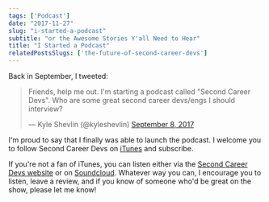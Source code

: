 ```yaml
---
tags: ['Podcast']
date: "2017-11-27"
slug: "i-started-a-podcast"
subtitle: "or the Awesome Stories Y'all Need to Hear"
title: "I Started a Podcast"
relatedPostsSlugs: ['the-future-of-second-career-devs']
---
```


Back in September, I tweeted:

<blockquote class="twitter-tweet" data-lang="en"><p lang="en" dir="ltr">Friends, help me out. I'm starting a podcast called "Second Career Devs". Who are some great second career devs/engs I should interview?</p>— Kyle Shevlin (@kyleshevlin) <a href="https://twitter.com/kyleshevlin/status/906201169495605248?ref_src=twsrc%5Etfw">September 8, 2017</a></blockquote>

<script async src="https://platform.twitter.com/widgets.js" charset="utf-8"></script>

I'm proud to say that I finally was able to launch the podcast. I welcome you to follow Second Career Devs on [iTunes](https://itunes.apple.com/us/podcast/second-career-devs/id1317467797?mt=2) and subscribe.

If you're not a fan of iTunes, you can listen either via the [Second Career Devs website](https://secondcareerdevs.com) or on [Soundcloud](https://soundcloud.com/secondcareerdevs). Whatever way you can, I encourage you to listen, leave a review, and if you know of someone who'd be great on the show, please let me know!
